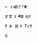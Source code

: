 <div class='block'>
<div class='line'>𒀸 𒌋𒅗 𒁹𒀭</div>
<div class='line'>𒐐𒐊 𒂟 𒍣 𒊭</div>
<div class='line'>𒈫 𒅆 𒐋 𒈨 𒐕𒌋𒈫</div>
<div class='line'>𒀀</div>
</div>